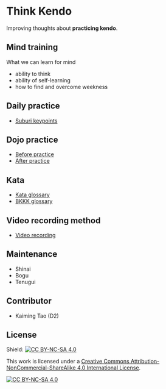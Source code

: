 # Think Kendo

Improving thoughts about **practicing kendo**.


## Mind training

What we can learn for mind

- ability to think
- ability of self-learning
- how to find and overcome weekness

<!-- - [Mind training](./mind-training/mind-training.md) -->

## Daily practice

- [Suburi keypoints](./daily-practice/suburi.md)
<!-- - Muscle training -->
<!-- - Flexibility -->

## Dojo practice

- [Before practice](./dojo-practice/before-practice.md)
- [After practice](./dojo-practice/after-practice.md)

## Kata

- [Kata glossary](./kata/Kata%20glossary.md)
- [BKKK glossary](./kata/BKKK%20glossary.md)

## Video recording method

- [Video recording](./video-recording/video-recording.md)

## Maintenance

- Shinai
- Bogu
- Tenugui

<!-- ## Library

- [Kendo Books](./library/books.md)
- [Videos](./library/videos.md)
- [Video channels](./library/video-channels.md)
- [Blogs](./library/blogs.md)
- [Stores](./library/stores.md)
- [Common glossary](./library/glossary.md)
- Dojos, pending -->

<!-- ## How to help improve this project?
- email or discord?
- please use `Issues` tab to create new requests, or discuss some topics.
 -->

## Contributor

- Kaiming Tao (D2)

## License

Shield: [![CC BY-NC-SA 4.0][cc-by-nc-sa-shield]][cc-by-nc-sa]

This work is licensed under a
[Creative Commons Attribution-NonCommercial-ShareAlike 4.0 International License][cc-by-nc-sa].

[![CC BY-NC-SA 4.0][cc-by-nc-sa-image]][cc-by-nc-sa]

[cc-by-nc-sa]: http://creativecommons.org/licenses/by-nc-sa/4.0/
[cc-by-nc-sa-image]: https://licensebuttons.net/l/by-nc-sa/4.0/88x31.png
[cc-by-nc-sa-shield]: https://img.shields.io/badge/License-CC%20BY--NC--SA%204.0-lightgrey.svg
